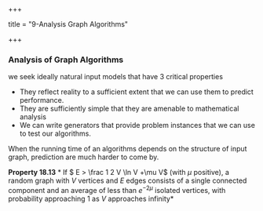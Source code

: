 +++

title = "9-Analysis Graph Algorithms"

+++

### Analysis of Graph Algorithms

we seek ideally natural input models that have 3 critical properties

- They reflect reality to a sufficient extent that we can use them to predict performance.
- They are sufficiently simple that they are amenable to mathematical analysis
- We can write generators that provide problem instances that we can use to test our algorithms.

When the running time of an algorithms depends on the structure of input graph, prediction are much harder to come by.

**Property 18.13** * If $ E > \frac 1 2 V \ln V +\mu V$ (with $\mu$ positive), a random graph with $V$ vertices and $E$ edges consists of a single connected component and an average of less than $e^{-2\mu}$ isolated vertices, with probability approaching $1$ as $V$ approaches infinity*

